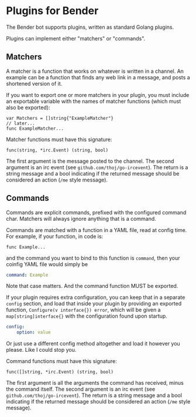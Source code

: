 # Plugins for Bender

The Bender bot supports plugins, written as standard Golang plugins.

Plugins can implement either "matchers" or "commands".

## Matchers

A matcher is a function that works on whatever is written in a channel. An
example can be a function that finds any web link in a message, and posts a
shortened version of it.

If you want to export one or more matchers in your plugin, you must include an
exportable variable with the names of matcher functions (which must also be
exported):

```golang
var Matchers = []string{"ExampleMatcher"}
// later...
func ExampleMatcher...
```

Matcher functions must have this signature:

```golang
func(string, *irc.Event) (string, bool)
```
The first argument is the message posted to the channel. The second argument is
an irc event (see `github.com/thoj/go-ircevent`). The return is a string
message and a bool indicating if the returned message should be considered an
action (`/me` style message).

## Commands

Commands are explicit commands, prefixed with the configured command char.
Matchers will always ignore anything that is a command.

Commands are matched with a function in a YAML file, read at config time. For
example, if your function, in code is:

```golang
func Example...
```

and the command you want to bind to this function is `command`, then your coinfig YAML file would simply be

```yaml
command: Example
```
Note that case matters. And the command function MUST be exported.

If your plugin requires extra configuration, you can keep that in a separate `config` section, and load that inside your
plugin by providing an exported function, `Configure(v interface{}) error`, which will be given a
`map[string]interface{}` with the configuration found upon startup.

```yaml
config:
    option: value
```

Or just use a different config method altogether and load it however you please. Like I could stop you.

Command functions must have this signature:

```golang
func([]string, *irc.Event) (string, bool)
```
The first argument is all the arguments the command has received, minus the
command itself. The second argument is an irc event (see
`github.com/thoj/go-ircevent`). The return is a string message and a bool
indicating if the returned message should be considered an action (`/me` style
message).

